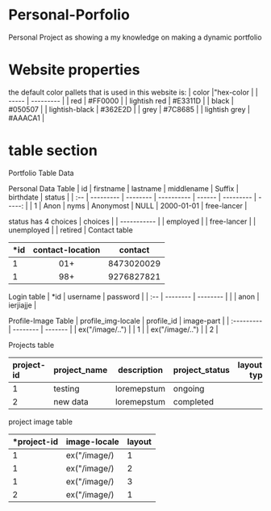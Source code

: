 # Personal-Porfolio
Personal Project as showing a my knowledge on making a dynamic portfolio

# Website properties
the default color pallets that is used in this website is:
| color            |"hex-color |
| -----            | --------- |
| red              | #FF0000 |
| lightish red     | #E3311D |
| black            | #050507 |
| lightish-black   | #362E2D |
| grey             | #7C8685 |
| lightish grey    | #AAACA1 |

# table section
Portfolio Table Data

Personal Data Table
| id  | firstname | lastname | middlename | Suffix | birthdate  | status |
| :-- | --------- | -------- | ---------- | ------ | ---------  | -----: |
| 1   |   Anon    |  nyms    |  Anonymost |  NULL  | 2000-01-01 | free-lancer |

status has 4 choices
| choices |
| ----------- |
| employed |
| free-lancer |
| unemployed |
| retired |
Contact table <!--dynamic table-->
<!-- an account can have more than one contacts depends on the user  -->
| *id | contact-location | contact    |
| :-- | :--------------: | -------    |
|  1  |      01+         | 8473020029 |
|  1  |      98+         | 9276827821 |

Login table 
| *id | username | password  |
| :-- | -------- | --------  |
|<id> |   anon   | ierjiajje |

Profile-Image Table
| profile_img-locale | profile_id | image-part |
| :--------- | -------- | ------- |
| ex("/image/..") | <id> | 1 | 
| ex("/image/..") | <id> | 2 | 

<!-- 1 is for the profile-->
<!-- 2 is for the background profile -->
Projects table <!--dynamic table-->

| project-id | project_name | description | project_status | layout-type |
| :--------- | ------------ | ----------- | -------------- | ----------: |
|      1     |   testing    | loremepstum |   ongoing      |      3      |
|      2     |   new data   | loremepstum |   completed    |      1      |

project image table <!--dynamic table-->

| *project-id | image-locale | layout |
| ----------- | ------------ | ------ |
|     1       | ex("/image/) |   1    |
|     1       | ex("/image/) |   2    |
|     1       | ex("/image/) |   3    |
|     2       | ex("/image/) |   1    |
